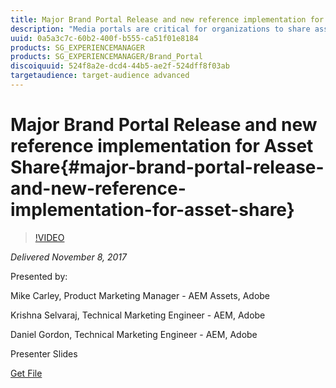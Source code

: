 ```yaml
---
title: Major Brand Portal Release and new reference implementation for Asset Share
description: "Media portals are critical for organizations to share assets both internally and in many cases externally. In this session we will introduce you to the new Asset Share Commons from Adobe Assets. You will learn:  - what media portal options are available based upon use cases - how to implement these options - best practices for insuring ease of use "
uuid: 0a5a3c7c-60b2-400f-b555-ca51f01e8184
products: SG_EXPERIENCEMANAGER
products: SG_EXPERIENCEMANAGER/Brand_Portal
discoiquuid: 524f8a2e-dcd4-44b5-ae2f-524dff8f03ab
targetaudience: target-audience advanced
---
```


# Major Brand Portal Release and new reference implementation for Asset Share{#major-brand-portal-release-and-new-reference-implementation-for-asset-share}

>[!VIDEO](https://video.tv.adobe.com/v/20730/?quality=9)

*Delivered November 8, 2017*

Presented by:

Mike Carley, Product Marketing Manager - AEM Assets, Adobe

Krishna Selvaraj, Technical Marketing Engineer - AEM, Adobe

Daniel Gordon, Technical Marketing Engineer - AEM, Adobe

Presenter Slides

[Get File](assets/gems+bp-asset+share+nov+8+17+.pdf)
<!--
[Get back to the Overview](https://helpx.adobe.com/experience-manager/kt/eseminars/gems/aem-index.html)
-->
